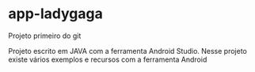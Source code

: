 # app-ladygaga
Projeto primeiro do git

Projeto escrito em JAVA com a ferramenta Android Studio.
Nesse projeto existe vários exemplos e recursos com a ferramenta Android

